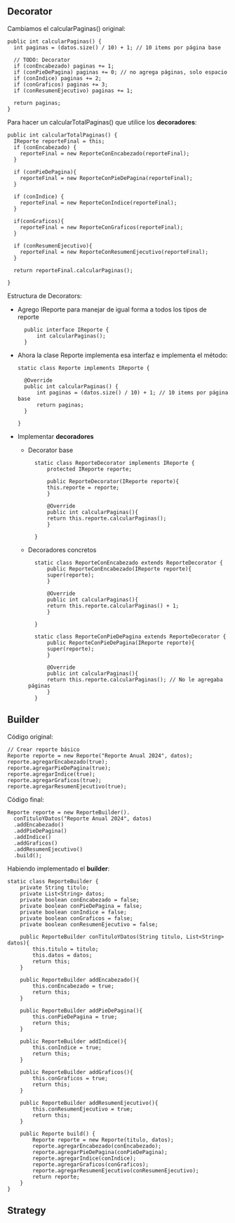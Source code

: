 ## Decorator
Cambiamos el calcularPaginas() original:

    public int calcularPaginas() {
      int paginas = (datos.size() / 10) + 1; // 10 items por página base
      
      // TODO: Decorator
      if (conEncabezado) paginas += 1;
      if (conPieDePagina) paginas += 0; // no agrega páginas, solo espacio
      if (conIndice) paginas += 2;
      if (conGraficos) paginas += 3;
      if (conResumenEjecutivo) paginas += 1;
      
      return paginas;
    }

Para hacer un calcularTotalPaginas() que utilice los **decoradores**:

    public int calcularTotalPaginas() {
      IReporte reporteFinal = this;
      if (conEncabezado) {
        reporteFinal = new ReporteConEncabezado(reporteFinal);
      }
      
      if (conPieDePagina){
        reporteFinal = new ReporteConPieDePagina(reporteFinal);
      }
      
      if (conIndice) {
        reporteFinal = new ReporteConIndice(reporteFinal);
      }
      
      if(conGraficos){
        reporteFinal = new ReporteConGraficos(reporteFinal);
      }
      
      if (conResumenEjecutivo){
        reporteFinal = new ReporteConResumenEjecutivo(reporteFinal);
      }
      
      return reporteFinal.calcularPaginas();
      
    }

Estructura de Decorators:
- Agrego IReporte para manejar de igual forma a todos los tipos de reporte

        public interface IReporte {
            int calcularPaginas();
        }

- Ahora la clase Reporte implementa esa interfaz e implementa el método:

      static class Reporte implements IReporte {

        @Override
        public int calcularPaginas() {
            int paginas = (datos.size() / 10) + 1; // 10 items por página base
            return paginas;
        }
      
      }

- Implementar **decoradores**
    - Decorator base

            static class ReporteDecorator implements IReporte {
                protected IReporte reporte;

                public ReporteDecorator(IReporte reporte){
                this.reporte = reporte;
                }

                @Override
                public int calcularPaginas(){
                return this.reporte.calcularPaginas();
                }

            }

    - Decoradores concretos

            static class ReporteConEncabezado extends ReporteDecorator {
                public ReporteConEncabezado(IReporte reporte){
                super(reporte);
                }

                @Override
                public int calcularPaginas(){
                return this.reporte.calcularPaginas() + 1;
                }

            }

            static class ReporteConPieDePagina extends ReporteDecorator {
                public ReporteConPieDePagina(IReporte reporte){
                super(reporte);
                }

                @Override
                public int calcularPaginas(){
                return this.reporte.calcularPaginas(); // No le agregaba páginas
                }
            }

## Builder

Código original:

    // Crear reporte básico
    Reporte reporte = new Reporte("Reporte Anual 2024", datos);
    reporte.agregarEncabezado(true);
    reporte.agregarPieDePagina(true);
    reporte.agregarIndice(true);
    reporte.agregarGraficos(true);
    reporte.agregarResumenEjecutivo(true);

Código final:

    Reporte reporte = new ReporteBuilder().
      conTituloYDatos("Reporte Anual 2024", datos)
      .addEncabezado()
      .addPieDePagina()
      .addIndice()
      .addGraficos()
      .addResumenEjecutivo()
      .build();


Habiendo implementado el **builder**:

    static class ReporteBuilder {
        private String titulo;
        private List<String> datos;
        private boolean conEncabezado = false;
        private boolean conPieDePagina = false;
        private boolean conIndice = false;
        private boolean conGraficos = false;
        private boolean conResumenEjecutivo = false;
        
        public ReporteBuilder conTituloYDatos(String titulo, List<String> datos){
            this.titulo = titulo;
            this.datos = datos;
            return this;
        }

        public ReporteBuilder addEncabezado(){
            this.conEncabezado = true;
            return this;
        }

        public ReporteBuilder addPieDePagina(){
            this.conPieDePagina = true;
            return this;
        }

        public ReporteBuilder addIndice(){
            this.conIndice = true;
            return this;
        }

        public ReporteBuilder addGraficos(){
            this.conGraficos = true;
            return this;
        }

        public ReporteBuilder addResumenEjecutivo(){
            this.conResumenEjecutivo = true;
            return this;
        }

        public Reporte build() {
            Reporte reporte = new Reporte(titulo, datos);
            reporte.agregarEncabezado(conEncabezado);
            reporte.agregarPieDePagina(conPieDePagina);
            reporte.agregarIndice(conIndice);
            reporte.agregarGraficos(conGraficos);
            reporte.agregarResumenEjecutivo(conResumenEjecutivo);
            return reporte;
        }
    }

## Strategy
